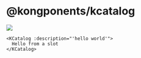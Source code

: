 # @kongponents/kcatalog

[![](https://img.shields.io/npm/v/@kongponents/KCatalog.svg?style=flat-square)](https://www.npmjs.com/package/@kongponents/kcatalog)

```vue
<KCatalog :description="'hello world'">
  Hello from a slot
</KCatalog>
```
